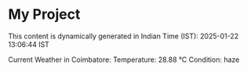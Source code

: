 # My Project

This content is dynamically generated in Indian Time (IST): 2025-01-22 13:06:44 IST


Current Weather in Coimbatore:
Temperature: 28.88 °C
Condition: haze
